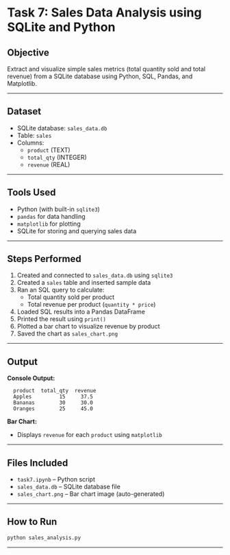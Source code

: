 # Task 7: Sales Data Analysis using SQLite and Python

## Objective
Extract and visualize simple sales metrics (total quantity sold and total revenue) from a SQLite database using Python, SQL, Pandas, and Matplotlib.

---

## Dataset
- SQLite database: `sales_data.db`
- Table: `sales`
- Columns:
  - `product` (TEXT)
  - `total_qty` (INTEGER)
  - `revenue` (REAL)

---

## Tools Used
- Python (with built-in `sqlite3`)
- `pandas` for data handling
- `matplotlib` for plotting
- SQLite for storing and querying sales data

---

## Steps Performed
1. Created and connected to `sales_data.db` using `sqlite3`
2. Created a `sales` table and inserted sample data
3. Ran an SQL query to calculate:
   - Total quantity sold per product
   - Total revenue per product (`quantity * price`)
4. Loaded SQL results into a Pandas DataFrame
5. Printed the result using `print()`
6. Plotted a bar chart to visualize revenue by product
7. Saved the chart as `sales_chart.png`

---

## Output
**Console Output:**
```
  product  total_qty  revenue
  Apples         15     37.5
  Bananas        30     30.0
  Oranges        25     45.0
```

**Bar Chart:**
- Displays `revenue` for each `product` using `matplotlib`

---

## Files Included
- `task7.ipynb` – Python script
- `sales_data.db` – SQLite database file
- `sales_chart.png` – Bar chart image (auto-generated)

---

## How to Run
```bash
python sales_analysis.py
```

---
